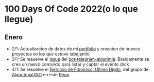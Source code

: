 # 100 Days Of Code 2022(o lo que llegue)

## Enero
- 2/1: Actualizacion de datos de mi [portfolio](https://github.com/IgnaGarcia/PortfolioReact) y creacion de nuevos proyectos en los que estuve tabajando
- 3/1: Se resuelve el [Issue](https://github.com/gnuno/bot-tg-algoritmia/issues/4) del [bot-telegram-algorimia](https://github.com/gnuno/bot-tg-algoritmia). Basicamente se crea un nuevo comando para listar y captar el evento click
- 4/1: Se resuelve el [Ejercicio de Fibonacci Ultimo Digito](https://github.com/IgnaGarcia/AlgoritmiaUNO/blob/main/7-FibonacciUltimoDigito/README.md), del grupo de [AlgoritmiaUNO](https://t.me/algoritmiaUNO) en este [Repo](https://github.com/IgnaGarcia/AlgoritmiaUNO?organization=IgnaGarcia&organization=IgnaGarcia)